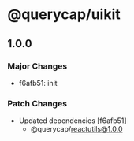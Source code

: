 # @querycap/uikit

## 1.0.0

### Major Changes

- f6afb51: init

### Patch Changes

- Updated dependencies [f6afb51]
  - @querycap/reactutils@1.0.0
